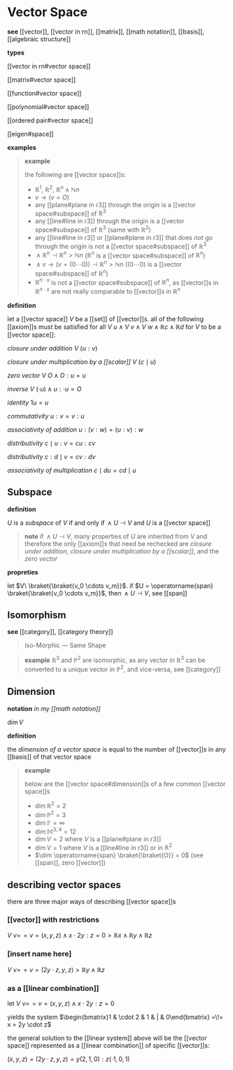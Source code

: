 # Vector Space

**see** [[vector]], [[vector in rn]], [[matrix]], [[math notation]], [[basis]], [[algebraic structure]]

**types**

[[vector in rn#vector space]]

[[matrix#vector space]]

[[function#vector space]]

[[polynomial#vector space]]

[[ordered pair#vector space]]

[[eigen#space]]

**examples**

> **example**
>
> the following are [[vector space]]s:
>
> - $\mathbb R^1$, $\mathbb R^2$, $\mathbb R^n \land \mathbb N n$
> - $v \rightarrow (v = O)$
> - any [[plane#plane in r3]] through the origin is a [[vector space#subspace]] of $\mathbb R^3$
> - any [[line#line in r3]] through the origin is a [[vector space#subspace]] of $\mathbb R^3$ (same with $\mathbb R^2$)
> - any [[line#line in r3]] or [[plane#plane in r3]] that does _not_ go through the origin is not a [[vector space#subspace]] of $\mathbb R^3$
> - $\,\land\ \mathbb R^n \dashv \mathbb R^n > \mathbb N n$ ($\mathbb R^n$ is a [[vector space#subspace]] of $\mathbb R^n$)
> - $\,\land\ v \rightarrow (v = (0 \cdots 0)) \dashv \mathbb R^n > \mathbb N n$ ($(0 \cdots 0)$ is a [[vector space#subspace]] of $\mathbb R^n$)
> - $\mathbb R^{n \cdot x}$ is not a [[vector space#subspace]] of $\mathbb R^n$, as [[vector]]s in $\mathbb R^{n \cdot x}$ are not really comparable to [[vector]]s in $\mathbb R^n$

**definition**

let a [[vector space]] $V$ be a [[set]] of [[vector]]s. all of the following [[axiom]]s must be satisfied for all $V\ u \land V\ v \land V\ w \land \mathbb R c \land \mathbb R d$ for $V$ to be a [[vector space]]:

_closure under addition_ $V\ (u : v)$

_closure under multiplication by a [[scalar]]_ $V\ (c \mid u)$

_zero vector_ $V\ O \land O : u = u$

_inverse_ $V\ (\cdot u) \land u : \cdot u = O$

_identity_ $1u = u$

_commutativity_ $u : v = v : u$

_associativity of addition_ $u : (v : w) = (u : v) : w$

_distributivity_ $c \mid u : v = cu : cv$

_distributivity_ $c : d \mid v = cv : dv$

_associativity of multiplication_ $c \mid du = cd \mid u$

## Subspace

**definition**

$U$ is a _subspace_ of $V$ if and only if $\,\land\ U \dashv V$ and $U$ is a [[vector space]]

> **note** if $\,\land\ U \dashv V$, many properties of $U$ are inherited from $V$ and therefore the only [[axiom]]s that need be rechecked are _closure under addition_, _closure under multiplication by a [[scalar]]_, and the _zero vector_

**propreties**

let $V\ \braket{\braket{v_0 \cdots v_m}}$. if $U = \operatorname{span} \braket{\braket{v_0 \cdots v_m}}$, then $\,\land\ U \dashv V$, see [[span]]

## Isomorphism

**see** [[category]], [[category theory]]

> Iso-Morphic &mdash; Same Shape

> **example** $\mathbb R^3$ and $\mathbb P^2$ are isomorphic, as any vector in $\mathbb R^3$ can be converted to a unique vector in $\mathbb P^2$, and vice-versa, see [[category]]

## Dimension

**notation** _in my [[math notation]]_

$\dim V$

**definition**

the _dimension of a vector space_ is equal to the number of [[vector]]s in any [[basis]] of that vector space

> **example**
>
> below are the [[vector space#dimension]]s of a few common [[vector space]]s
>
> - $\dim \mathbb R^2 = 2$
> - $\dim \mathbb P^2 = 3$
> - $\dim \mathbb F = \infty$
> - $\dim \mathbb M^{3, 4} = 12$
> - $\dim V = 2$ where $V$ is a [[plane#plane in r3]]
> - $\dim V = 1$ where $V$ is a [[line#line in r3]] or in $\mathbb R^2$
> - $\dim \operatorname{span} \braket{\braket{O}} = 0$ (see [[span]], zero [[vector]])

## describing vector spaces

there are three major ways of describing [[vector space]]s

### [[vector]] with restrictions

$V\ v =\!= v = (x, y, z) \land x \cdot 2y : z = 0 > \mathbb R x \land \mathbb R y \land \mathbb R z$

### [insert name here]

$V\ v =\!= v = (2y \cdot z, y, z) > \mathbb R y \land \mathbb R z$

### as a [[linear combination]]

let $V\ v =\!= v = (x, y, z) \land x \cdot 2y : z = 0$

yields the system $\begin{bmatrix}1 & \cdot 2 & 1 & | & 0\end{bmatrix} =\!= x = 2y \cdot z$

the general solution to the [[linear system]] above will be the [[vector space]] represented as a [[linear combination]] of specific [[vector]]s:

$(x, y, z) = (2y \cdot z, y, z) = y (2, 1, 0) : z (\cdot 1, 0, 1)$
